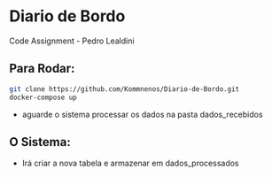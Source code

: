 # Diario de Bordo

Code Assignment - Pedro Lealdini

## Para Rodar:
```bash
git clone https://github.com/Kommnenos/Diario-de-Bordo.git
docker-compose up
```
- aguarde o sistema processar os dados na pasta dados_recebidos

## O Sistema:
- Irá criar a nova tabela e armazenar em dados_processados




